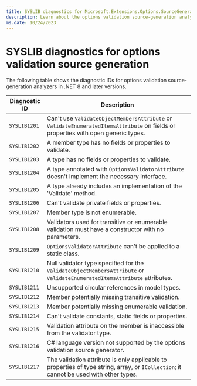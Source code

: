 ```yaml
---
title: SYSLIB diagnostics for Microsoft.Extensions.Options.SourceGeneration
description: Learn about the options validation source-generation analyzers that generate compile-time suggestions SYSLIB1201 through SYSLIB1219.
ms.date: 10/24/2023
---
```

# SYSLIB diagnostics for options validation source generation

The following table shows the diagnostic IDs for options validation source-generation analyzers in .NET 8 and later versions.

| Diagnostic ID | Description |
| - | - |
|  `SYSLIB1201` | Can't use `ValidateObjectMembersAttribute` or `ValidateEnumeratedItemsAttribute` on fields or properties with open generic types. |
|  `SYSLIB1202` | A member type has no fields or properties to validate. |
|  `SYSLIB1203` | A type has no fields or properties to validate. |
|  `SYSLIB1204` | A type annotated with `OptionsValidatorAttribute` doesn't implement the necessary interface. |
|  `SYSLIB1205` | A type already includes an implementation of the 'Validate' method. |
|  `SYSLIB1206` | Can't validate private fields or properties. |
|  `SYSLIB1207` | Member type is not enumerable. |
|  `SYSLIB1208` | Validators used for transitive or enumerable validation must have a constructor with no parameters. |
|  `SYSLIB1209` | `OptionsValidatorAttribute` can't be applied to a static class. |
|  `SYSLIB1210` | Null validator type specified for the `ValidateObjectMembersAttribute` or `ValidateEnumeratedItemsAttribute` attributes. |
|  `SYSLIB1211` | Unsupported circular references in model types. |
|  `SYSLIB1212` | Member potentially missing transitive validation. |
|  `SYSLIB1213` | Member potentially missing enumerable validation. |
|  `SYSLIB1214` | Can't validate constants, static fields or properties. |
|  `SYSLIB1215` | Validation attribute on the member is inaccessible from the validator type. |
|  `SYSLIB1216` | C# language version not supported by the options validation source generator. |
|  `SYSLIB1217` | The validation attribute is only applicable to properties of type string, array, or `ICollection`; it cannot be used with other types. |

